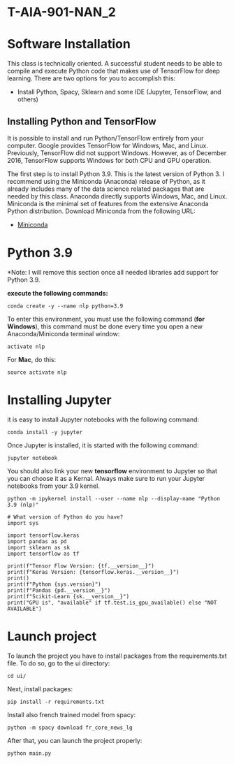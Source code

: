 
# T-AIA-901-NAN_2
 
# Software Installation
This class is technically oriented.  A successful student needs to be able to compile and execute Python code that makes use of TensorFlow for deep learning. There are two options for you to accomplish this:

* Install Python, Spacy, Sklearn and some IDE (Jupyter, TensorFlow, and others)

## Installing Python and TensorFlow

It is possible to install and run Python/TensorFlow entirely from your computer.  Google provides TensorFlow for Windows, Mac, and Linux.  Previously, TensorFlow did not support Windows.  However, as of December 2016, TensorFlow supports Windows for both CPU and GPU operation.

The first step is to install Python 3.9.  This is the latest version of Python 3.  I recommend using the Miniconda (Anaconda) release of Python, as it already includes many of the data science related packages that are needed by this class.  Anaconda directly supports Windows, Mac, and Linux.  Miniconda is the minimal set of features from the extensive Anaconda Python distribution.  Download Miniconda from the following URL:

* [Miniconda](https://docs.conda.io/en/latest/miniconda.html)

# Python 3.9

*Note: I will remove this section once all needed libraries add support for Python 3.9.

**execute the following commands:** 

```
conda create -y --name nlp python=3.9
```

To enter this environment, you must use the following command (**for Windows**), this command must be done every time you open a new Anaconda/Miniconda terminal window:

```
activate nlp
```


For **Mac**, do this:

```
source activate nlp
```

# Installing Jupyter

it is easy to install Jupyter notebooks with the following command:

```
conda install -y jupyter
```

Once Jupyter is installed, it is started with the following command:

```
jupyter notebook
```

You should also link your new **tensorflow** environment to Jupyter so that you can choose it as a Kernal.  Always make sure to run your Jupyter notebooks from your 3.9 kernel.

```
python -m ipykernel install --user --name nlp --display-name "Python 3.9 (nlp)"
```
```
# What version of Python do you have?
import sys

import tensorflow.keras
import pandas as pd
import sklearn as sk
import tensorflow as tf

print(f"Tensor Flow Version: {tf.__version__}")
print(f"Keras Version: {tensorflow.keras.__version__}")
print()
print(f"Python {sys.version}")
print(f"Pandas {pd.__version__}")
print(f"Scikit-Learn {sk.__version__}")
print("GPU is", "available" if tf.test.is_gpu_available() else "NOT AVAILABLE")
```

# Launch project

To launch the project you have to install packages from the requirements.txt file.
To do so, go to the ui directory:

````
cd ui/
````

Next, install packages:

````
pip install -r requirements.txt
````

Install also french trained model from spacy:

````
python -m spacy download fr_core_news_lg
````

After that, you can launch the project properly:

````
python main.py
````

